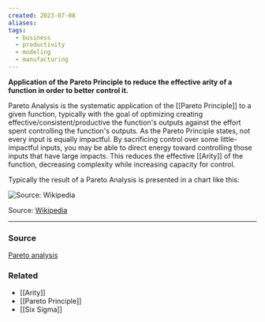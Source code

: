 ```yaml
---
created: 2023-07-08
aliases: 
tags:
  - business
  - productivity
  - modeling
  - manufacturing
---
```

**Application of the Pareto Principle to reduce the effective arity of a function in order to better control it.**

Pareto Analysis is the systematic application of the [[Pareto Principle]] to a given function, typically with the goal of optimizing creating effective/consistent/productive the function's outputs against the effort spent controlling the function's outputs. As the Pareto Principle states, not every input is equally impactful. By sacrificing control over some little-impactful inputs, you may be able to direct energy toward controlling those inputs that have large impacts. This reduces the effective [[Arity]] of the function, decreasing complexity while increasing capacity for control.

Typically the result of a Pareto Analysis is presented in a chart like this:

![Source: [Wikipedia](https://en.wikipedia.org/wiki/Pareto_analysis)](Untitled%206.png)

Source: [Wikipedia](https://en.wikipedia.org/wiki/Pareto_analysis)

****
### Source

[Pareto analysis](https://en.wikipedia.org/wiki/Pareto_analysis)

### Related
- [[Arity]] 
- [[Pareto Principle]] 
- [[Six Sigma]]